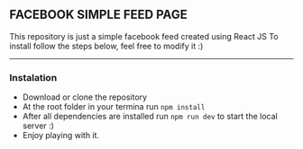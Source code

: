 ## FACEBOOK SIMPLE FEED PAGE

This repository is just a simple facebook feed created using React JS
To install follow the steps below, feel free to modify it :)

---

### Instalation

- Download or clone the repository
- At the root folder in your termina run `npm install`
- After all dependencies are installed run `npm run dev` to start the local server :)
- Enjoy playing with it.
